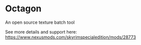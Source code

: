 # Octagon
An open source texture batch tool

See more details and support here: https://www.nexusmods.com/skyrimspecialedition/mods/28773
